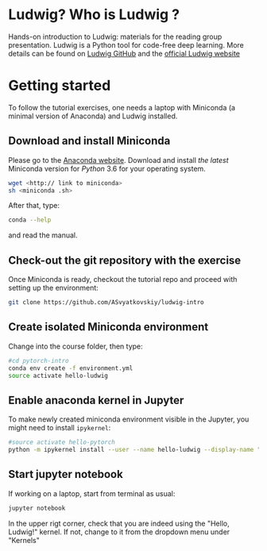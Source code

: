 # Ludwig? Who is Ludwig ?

Hands-on introduction to Ludwig: materials for the reading group presentation. Ludwig is a Python tool for code-free deep learning. More details can be found on [Ludwig GitHub](https://github.com/uber/ludwig) and the [official Ludwig website](https://uber.github.io/ludwig/)

# Getting started
To follow the tutorial exercises, one needs a laptop with Miniconda (a minimal version of Anaconda) and Ludwig installed.

## Download and install Miniconda
Please go to the [Anaconda website](https://conda.io/miniconda.html).
Download and install *the latest* Miniconda version for *Python* 3.6 for your operating system.

```bash
wget <http:// link to miniconda>
sh <miniconda .sh>
```

After that, type:
```bash
conda --help
```
and read the manual.

## Check-out the git repository with the exercise
Once Miniconda is ready, checkout the tutorial repo and proceed with setting up the environment:
```bash
git clone https://github.com/ASvyatkovskiy/ludwig-intro
```

## Create isolated Miniconda environment
Change into the course folder, then type:

```bash
#cd pytorch-intro
conda env create -f environment.yml
source activate hello-ludwig
```

## Enable anaconda kernel in Jupyter
To make newly created miniconda environment visible in the Jupyter, you might need to install `ipykernel`:

```bash
#source activate hello-pytorch
python -m ipykernel install --user --name hello-ludwig --display-name "Hello, Ludwig!"
```

## Start jupyter notebook
If working on a laptop, start from terminal as usual:

```bash
jupyter notebook
```
In the upper rigt corner, check that you are indeed using the "Hello, Ludwig!" kernel. If not, change to it from the dropdown menu under "Kernels"
